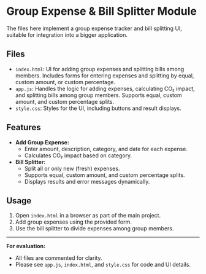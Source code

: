 # Group Expense & Bill Splitter Module

 The files here implement a group expense tracker and bill splitting UI, suitable for integration into a bigger application.

## Files

- `index.html`: UI for adding group expenses and splitting bills among members. Includes forms for entering expenses and splitting by equal, custom amount, or custom percentage.
- `app.js`: Handles the logic for adding expenses, calculating CO₂ impact, and splitting bills among group members. Supports equal, custom amount, and custom percentage splits.
- `style.css`: Styles for the UI, including buttons and result displays.

## Features

- **Add Group Expense:**
  - Enter amount, description, category, and date for each expense.
  - Calculates CO₂ impact based on category.
- **Bill Splitter:**
  - Split all or only new (fresh) expenses.
  - Supports equal, custom amount, and custom percentage splits.
  - Displays results and error messages dynamically.

## Usage

1. Open `index.html` in a browser as part of the main project.
2. Add group expenses using the provided form.
3. Use the bill splitter to divide expenses among group members.

---
**For evaluation:**
- All files are commented for clarity.
- Please see `app.js`, `index.html`, and `style.css` for code and UI details.
